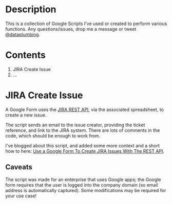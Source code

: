 # Description
This is a collection of Google Scripts I've used or created to perform various functions.  Any questions/issues, drop me a message or tweet [@dataplumbing](https://twitter.com/dataplumbing).

# Contents
1. JIRA Create Issue
2. ...

# JIRA Create Issue
A Google Form uses the [JIRA REST API](https://docs.atlassian.com/jira/REST/latest/), via the associated spreadsheet, to create a new issue.

The script sends an email to the issue creator, providing the ticket reference, and link to the JIRA system.  There are lots of comments in the code, which should be enough to work from.

I've blogged about this script, and added some more context and a short how to here:
[Use a Google Form To Create JIRA Issues With The REST API](https://thedataplumber.net/use-a-google-form-to-create-jira-issues-with-the-rest-api-b7fe131de092).

## Caveats
The script was made for an enterprise that uses Google apps; the Google form requires that the user is logged into the company domain (so email address is automatically captured).  Some modifications may be required for your use case!
